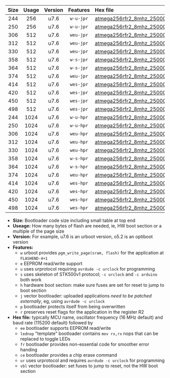 |Size|Usage|Version|Features|Hex file|
|:-:|:-:|:-:|:-:|:--|
|244|256|u7.6|`w-u-jpr`|[atmega256rfr2_8mhz_250000bps_ur_vbl.hex](https://raw.githubusercontent.com/stefanrueger/urboot/main/atmega256rfr2_8mhz_250000bps_ur_vbl.hex)|
|250|256|u7.6|`w-u-jpr`|[atmega256rfr2_8mhz_250000bps_lednop_ur_vbl.hex](https://raw.githubusercontent.com/stefanrueger/urboot/main/atmega256rfr2_8mhz_250000bps_lednop_ur_vbl.hex)|
|306|512|u7.6|`weu-jpr`|[atmega256rfr2_8mhz_250000bps_ee_ur_vbl.hex](https://raw.githubusercontent.com/stefanrueger/urboot/main/atmega256rfr2_8mhz_250000bps_ee_ur_vbl.hex)|
|312|512|u7.6|`weu-jpr`|[atmega256rfr2_8mhz_250000bps_ee_lednop_ur_vbl.hex](https://raw.githubusercontent.com/stefanrueger/urboot/main/atmega256rfr2_8mhz_250000bps_ee_lednop_ur_vbl.hex)|
|330|512|u7.6|`weu-jpr`|[atmega256rfr2_8mhz_250000bps_ee_lednop_fr_ur_vbl.hex](https://raw.githubusercontent.com/stefanrueger/urboot/main/atmega256rfr2_8mhz_250000bps_ee_lednop_fr_ur_vbl.hex)|
|358|512|u7.6|`w-s-jpr`|[atmega256rfr2_8mhz_250000bps_vbl.hex](https://raw.githubusercontent.com/stefanrueger/urboot/main/atmega256rfr2_8mhz_250000bps_vbl.hex)|
|364|512|u7.6|`w-s-jpr`|[atmega256rfr2_8mhz_250000bps_lednop_vbl.hex](https://raw.githubusercontent.com/stefanrueger/urboot/main/atmega256rfr2_8mhz_250000bps_lednop_vbl.hex)|
|374|512|u7.6|`weu-jpr`|[atmega256rfr2_8mhz_250000bps_ee_lednop_fr_ce_ur_vbl.hex](https://raw.githubusercontent.com/stefanrueger/urboot/main/atmega256rfr2_8mhz_250000bps_ee_lednop_fr_ce_ur_vbl.hex)|
|414|512|u7.6|`wes-jpr`|[atmega256rfr2_8mhz_250000bps_ee_vbl.hex](https://raw.githubusercontent.com/stefanrueger/urboot/main/atmega256rfr2_8mhz_250000bps_ee_vbl.hex)|
|420|512|u7.6|`wes-jpr`|[atmega256rfr2_8mhz_250000bps_ee_lednop_vbl.hex](https://raw.githubusercontent.com/stefanrueger/urboot/main/atmega256rfr2_8mhz_250000bps_ee_lednop_vbl.hex)|
|450|512|u7.6|`wes-jpr`|[atmega256rfr2_8mhz_250000bps_ee_lednop_fr_vbl.hex](https://raw.githubusercontent.com/stefanrueger/urboot/main/atmega256rfr2_8mhz_250000bps_ee_lednop_fr_vbl.hex)|
|498|512|u7.6|`wes-jpr`|[atmega256rfr2_8mhz_250000bps_ee_lednop_fr_ce_vbl.hex](https://raw.githubusercontent.com/stefanrueger/urboot/main/atmega256rfr2_8mhz_250000bps_ee_lednop_fr_ce_vbl.hex)|
|244|1024|u7.6|`w-u-hpr`|[atmega256rfr2_8mhz_250000bps_ur.hex](https://raw.githubusercontent.com/stefanrueger/urboot/main/atmega256rfr2_8mhz_250000bps_ur.hex)|
|250|1024|u7.6|`w-u-hpr`|[atmega256rfr2_8mhz_250000bps_lednop_ur.hex](https://raw.githubusercontent.com/stefanrueger/urboot/main/atmega256rfr2_8mhz_250000bps_lednop_ur.hex)|
|306|1024|u7.6|`weu-hpr`|[atmega256rfr2_8mhz_250000bps_ee_ur.hex](https://raw.githubusercontent.com/stefanrueger/urboot/main/atmega256rfr2_8mhz_250000bps_ee_ur.hex)|
|312|1024|u7.6|`weu-hpr`|[atmega256rfr2_8mhz_250000bps_ee_lednop_ur.hex](https://raw.githubusercontent.com/stefanrueger/urboot/main/atmega256rfr2_8mhz_250000bps_ee_lednop_ur.hex)|
|330|1024|u7.6|`weu-hpr`|[atmega256rfr2_8mhz_250000bps_ee_lednop_fr_ur.hex](https://raw.githubusercontent.com/stefanrueger/urboot/main/atmega256rfr2_8mhz_250000bps_ee_lednop_fr_ur.hex)|
|358|1024|u7.6|`w-s-hpr`|[atmega256rfr2_8mhz_250000bps.hex](https://raw.githubusercontent.com/stefanrueger/urboot/main/atmega256rfr2_8mhz_250000bps.hex)|
|364|1024|u7.6|`w-s-hpr`|[atmega256rfr2_8mhz_250000bps_lednop.hex](https://raw.githubusercontent.com/stefanrueger/urboot/main/atmega256rfr2_8mhz_250000bps_lednop.hex)|
|374|1024|u7.6|`weu-hpr`|[atmega256rfr2_8mhz_250000bps_ee_lednop_fr_ce_ur.hex](https://raw.githubusercontent.com/stefanrueger/urboot/main/atmega256rfr2_8mhz_250000bps_ee_lednop_fr_ce_ur.hex)|
|414|1024|u7.6|`wes-hpr`|[atmega256rfr2_8mhz_250000bps_ee.hex](https://raw.githubusercontent.com/stefanrueger/urboot/main/atmega256rfr2_8mhz_250000bps_ee.hex)|
|420|1024|u7.6|`wes-hpr`|[atmega256rfr2_8mhz_250000bps_ee_lednop.hex](https://raw.githubusercontent.com/stefanrueger/urboot/main/atmega256rfr2_8mhz_250000bps_ee_lednop.hex)|
|450|1024|u7.6|`wes-hpr`|[atmega256rfr2_8mhz_250000bps_ee_lednop_fr.hex](https://raw.githubusercontent.com/stefanrueger/urboot/main/atmega256rfr2_8mhz_250000bps_ee_lednop_fr.hex)|
|498|1024|u7.6|`wes-hpr`|[atmega256rfr2_8mhz_250000bps_ee_lednop_fr_ce.hex](https://raw.githubusercontent.com/stefanrueger/urboot/main/atmega256rfr2_8mhz_250000bps_ee_lednop_fr_ce.hex)|

- **Size:** Bootloader code size including small table at top end
- **Useage:** How many bytes of flash are needed, ie, HW boot section or a multiple of the page size
- **Version:** For example, u7.6 is an urboot version, o5.2 is an optiboot version
- **Features:**
  + `w` urboot provides `pgm_write_page(sram, flash)` for the application at `FLASHEND-4+1`
  + `e` EEPROM read/write support
  + `u` uses urprotocol requiring `avrdude -c urclock` for programming
  + `s` uses skeleton of STK500v1 protocol; `-c urclock` and `-c arduino` both work
  + `h` hardware boot section: make sure fuses are set for reset to jump to boot section
  + `j` vector bootloader: uploaded applications *need to be patched externally*, eg, using `avrdude -c urclock`
  + `p` bootloader protects itself from being overwritten
  + `r` preserves reset flags for the application in the register R2
- **Hex file:** typically MCU name, oscillator frequency (16 MHz default) and baud rate (115200 default) followed by
  + `ee` bootloader supports EEPROM read/write
  + `lednop` "template" bootloader contains `mov rx,rx` nops that can be replaced to toggle LEDs
  + `fr` bootloader provides non-essential code for smoother error handing
  + `ce` bootloader provides a chip erase command
  + `ur` uses urprotocol and requires `avrdude -c urclock` for programming
  + `vbl` vector bootloader: set fuses to jump to reset, not the HW boot section
